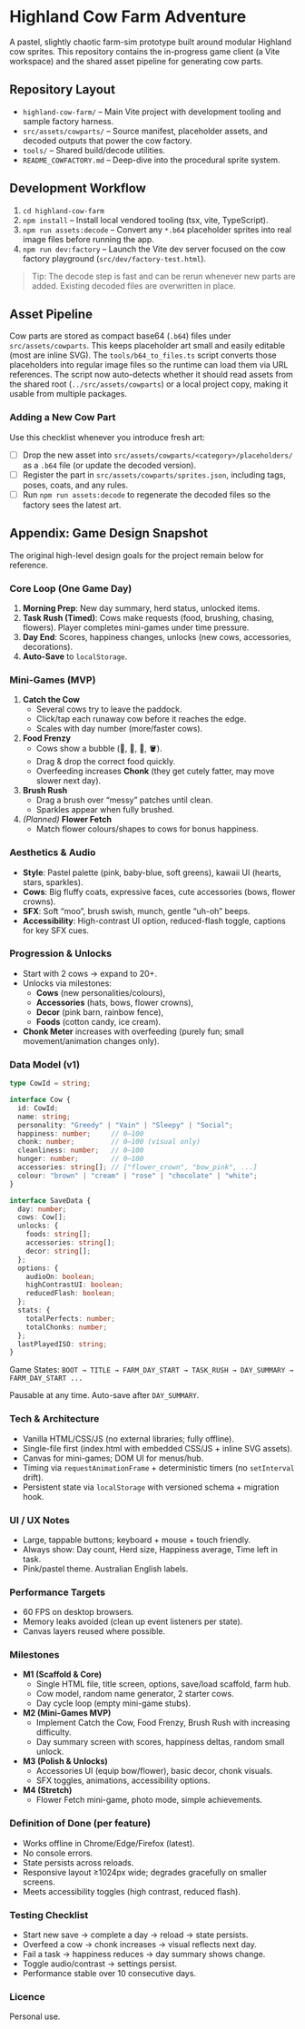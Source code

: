 # Highland Cow Farm Adventure

A pastel, slightly chaotic farm-sim prototype built around modular Highland cow sprites. This repository contains the in-progress
game client (a Vite workspace) and the shared asset pipeline for generating cow parts.

## Repository Layout
- `highland-cow-farm/` – Main Vite project with development tooling and sample factory harness.
- `src/assets/cowparts/` – Source manifest, placeholder assets, and decoded outputs that power the cow factory.
- `tools/` – Shared build/decode utilities.
- `README_COWFACTORY.md` – Deep-dive into the procedural sprite system.

## Development Workflow
1. `cd highland-cow-farm`
2. `npm install` – Install local vendored tooling (tsx, vite, TypeScript).
3. `npm run assets:decode` – Convert any `*.b64` placeholder sprites into real image files before running the app.
4. `npm run dev:factory` – Launch the Vite dev server focused on the cow factory playground (`src/dev/factory-test.html`).

> Tip: The decode step is fast and can be rerun whenever new parts are added. Existing decoded files are overwritten in place.

## Asset Pipeline
Cow parts are stored as compact base64 (`.b64`) files under `src/assets/cowparts`. This keeps placeholder art small and easily
editable (most are inline SVG). The `tools/b64_to_files.ts` script converts those placeholders into regular image files so the
runtime can load them via URL references. The script now auto-detects whether it should read assets from the shared root
(`../src/assets/cowparts`) or a local project copy, making it usable from multiple packages.

### Adding a New Cow Part
Use this checklist whenever you introduce fresh art:
- [ ] Drop the new asset into `src/assets/cowparts/<category>/placeholders/` as a `.b64` file (or update the decoded version).
- [ ] Register the part in `src/assets/cowparts/sprites.json`, including tags, poses, coats, and any rules.
- [ ] Run `npm run assets:decode` to regenerate the decoded files so the factory sees the latest art.

## Appendix: Game Design Snapshot
The original high-level design goals for the project remain below for reference.

### Core Loop (One Game Day)
1. **Morning Prep**: New day summary, herd status, unlocked items.
2. **Task Rush (Timed)**: Cows make requests (food, brushing, chasing, flowers). Player completes mini-games under time pressure.
3. **Day End**: Scores, happiness changes, unlocks (new cows, accessories, decorations).
4. **Auto-Save** to `localStorage`.

### Mini-Games (MVP)
1. **Catch the Cow**
   - Several cows try to leave the paddock.
   - Click/tap each runaway cow before it reaches the edge.
   - Scales with day number (more/faster cows).
2. **Food Frenzy**
   - Cows show a bubble (🥕, 🍎, 🌾, 🪣).
   - Drag & drop the correct food quickly.
   - Overfeeding increases **Chonk** (they get cutely fatter, may move slower next day).
3. **Brush Rush**
   - Drag a brush over “messy” patches until clean.
   - Sparkles appear when fully brushed.
4. *(Planned)* **Flower Fetch**
   - Match flower colours/shapes to cows for bonus happiness.

### Aesthetics & Audio
- **Style**: Pastel palette (pink, baby-blue, soft greens), kawaii UI (hearts, stars, sparkles).
- **Cows**: Big fluffy coats, expressive faces, cute accessories (bows, flower crowns).
- **SFX**: Soft “moo”, brush swish, munch, gentle “uh-oh” beeps.
- **Accessibility**: High-contrast UI option, reduced-flash toggle, captions for key SFX cues.

### Progression & Unlocks
- Start with 2 cows → expand to 20+.
- Unlocks via milestones:
  - **Cows** (new personalities/colours),
  - **Accessories** (hats, bows, flower crowns),
  - **Decor** (pink barn, rainbow fence),
  - **Foods** (cotton candy, ice cream).
- **Chonk Meter** increases with overfeeding (purely fun; small movement/animation changes only).

### Data Model (v1)
```ts
type CowId = string;

interface Cow {
  id: CowId;
  name: string;
  personality: "Greedy" | "Vain" | "Sleepy" | "Social";
  happiness: number;     // 0–100
  chonk: number;         // 0–100 (visual only)
  cleanliness: number;   // 0–100
  hunger: number;        // 0–100
  accessories: string[]; // ["flower_crown", "bow_pink", ...]
  colour: "brown" | "cream" | "rose" | "chocolate" | "white";
}

interface SaveData {
  day: number;
  cows: Cow[];
  unlocks: {
    foods: string[];
    accessories: string[];
    decor: string[];
  };
  options: {
    audioOn: boolean;
    highContrastUI: boolean;
    reducedFlash: boolean;
  };
  stats: {
    totalPerfects: number;
    totalChonks: number;
  };
  lastPlayedISO: string;
}
```

Game States: `BOOT → TITLE → FARM_DAY_START → TASK_RUSH → DAY_SUMMARY → FARM_DAY_START ...`

Pausable at any time. Auto-save after `DAY_SUMMARY`.

### Tech & Architecture
- Vanilla HTML/CSS/JS (no external libraries; fully offline).
- Single-file first (index.html with embedded CSS/JS + inline SVG assets).
- Canvas for mini-games; DOM UI for menus/hub.
- Timing via `requestAnimationFrame` + deterministic timers (no `setInterval` drift).
- Persistent state via `localStorage` with versioned schema + migration hook.

### UI / UX Notes
- Large, tappable buttons; keyboard + mouse + touch friendly.
- Always show: Day count, Herd size, Happiness average, Time left in task.
- Pink/pastel theme. Australian English labels.

### Performance Targets
- 60 FPS on desktop browsers.
- Memory leaks avoided (clean up event listeners per state).
- Canvas layers reused where possible.

### Milestones
- **M1 (Scaffold & Core)**
  - Single HTML file, title screen, options, save/load scaffold, farm hub.
  - Cow model, random name generator, 2 starter cows.
  - Day cycle loop (empty mini-game stubs).
- **M2 (Mini-Games MVP)**
  - Implement Catch the Cow, Food Frenzy, Brush Rush with increasing difficulty.
  - Day summary screen with scores, happiness deltas, random small unlock.
- **M3 (Polish & Unlocks)**
  - Accessories UI (equip bow/flower), basic decor, chonk visuals.
  - SFX toggles, animations, accessibility options.
- **M4 (Stretch)**
  - Flower Fetch mini-game, photo mode, simple achievements.

### Definition of Done (per feature)
- Works offline in Chrome/Edge/Firefox (latest).
- No console errors.
- State persists across reloads.
- Responsive layout ≥1024px wide; degrades gracefully on smaller screens.
- Meets accessibility toggles (high contrast, reduced flash).

### Testing Checklist
- Start new save → complete a day → reload → state persists.
- Overfeed a cow → chonk increases → visual reflects next day.
- Fail a task → happiness reduces → day summary shows change.
- Toggle audio/contrast → settings persist.
- Performance stable over 10 consecutive days.

### Licence
Personal use.
